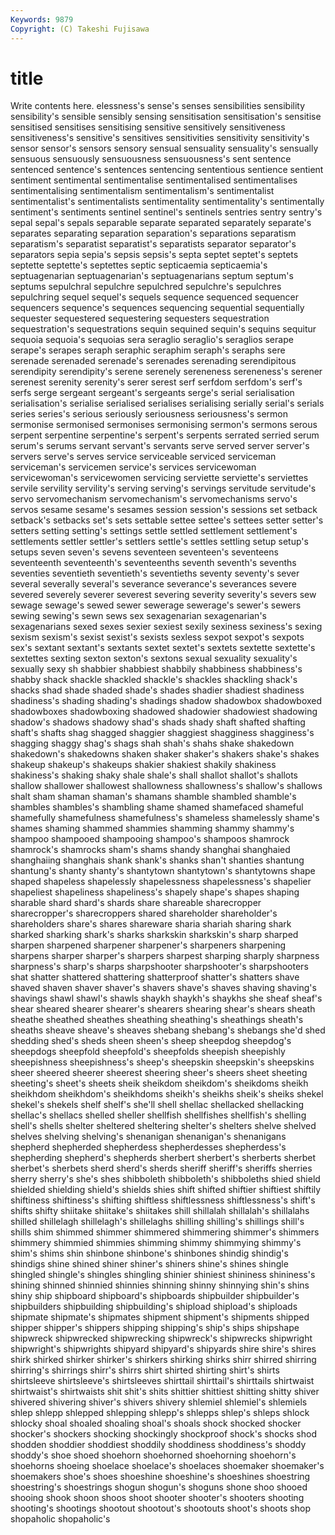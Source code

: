 ```yaml
---
Keywords: 9879 
Copyright: (C) Takeshi Fujisawa
---
```


# title

Write contents here.
elessness's sense's senses sensibilities sensibility sensibility's sensible
sensibly sensing sensitisation sensitisation's sensitise sensitised sensitises sensitising sensitive sensitively
sensitiveness sensitiveness's sensitive's sensitives sensitivities sensitivity sensitivity's sensor sensor's sensors
sensory sensual sensuality sensuality's sensually sensuous sensuously sensuousness sensuousness's sent
sentence sentenced sentence's sentences sentencing sententious sentience sentient sentiment sentimental
sentimentalise sentimentalised sentimentalises sentimentalising sentimentalism sentimentalism's sentimentalist sentimentalist's sentimentalists sentimentality
sentimentality's sentimentally sentiment's sentiments sentinel sentinel's sentinels sentries sentry sentry's
sepal sepal's sepals separable separate separated separately separate's separates separating
separation separation's separations separatism separatism's separatist separatist's separatists separator separator's
separators sepia sepia's sepsis sepsis's septa septet septet's septets septette
septette's septettes septic septicaemia septicaemia's septuagenarian septuagenarian's septuagenarians septum septum's
septums sepulchral sepulchre sepulchred sepulchre's sepulchres sepulchring sequel sequel's sequels
sequence sequenced sequencer sequencers sequence's sequences sequencing sequential sequentially sequester
sequestered sequestering sequesters sequestration sequestration's sequestrations sequin sequined sequin's sequins
sequitur sequoia sequoia's sequoias sera seraglio seraglio's seraglios serape serape's
serapes seraph seraphic seraphim seraph's seraphs sere serenade serenaded serenade's
serenades serenading serendipitous serendipity serendipity's serene serenely sereneness sereneness's serener
serenest serenity serenity's serer serest serf serfdom serfdom's serf's serfs
serge sergeant sergeant's sergeants serge's serial serialisation serialisation's serialise serialised
serialises serialising serially serial's serials series series's serious seriously seriousness
seriousness's sermon sermonise sermonised sermonises sermonising sermon's sermons serous serpent
serpentine serpentine's serpent's serpents serrated serried serum serum's serums servant
servant's servants serve served server server's servers serve's serves service
serviceable serviced serviceman serviceman's servicemen service's services servicewoman servicewoman's servicewomen
servicing serviette serviette's serviettes servile servility servility's serving serving's servings
servitude servitude's servo servomechanism servomechanism's servomechanisms servo's servos sesame sesame's
sesames session session's sessions set setback setback's setbacks set's sets
settable settee settee's settees setter setter's setters setting setting's settings
settle settled settlement settlement's settlements settler settler's settlers settle's settles
settling setup setup's setups seven seven's sevens seventeen seventeen's seventeens
seventeenth seventeenth's seventeenths seventh seventh's sevenths seventies seventieth seventieth's seventieths
seventy seventy's sever several severally several's severance severance's severances severe
severed severely severer severest severing severity severity's severs sew sewage
sewage's sewed sewer sewerage sewerage's sewer's sewers sewing sewing's sewn
sews sex sexagenarian sexagenarian's sexagenarians sexed sexes sexier sexiest sexily
sexiness sexiness's sexing sexism sexism's sexist sexist's sexists sexless sexpot
sexpot's sexpots sex's sextant sextant's sextants sextet sextet's sextets sextette
sextette's sextettes sexting sexton sexton's sextons sexual sexuality sexuality's sexually
sexy sh shabbier shabbiest shabbily shabbiness shabbiness's shabby shack shackle
shackled shackle's shackles shackling shack's shacks shad shade shaded shade's
shades shadier shadiest shadiness shadiness's shading shading's shadings shadow shadowbox
shadowboxed shadowboxes shadowboxing shadowed shadowier shadowiest shadowing shadow's shadows shadowy
shad's shads shady shaft shafted shafting shaft's shafts shag shagged
shaggier shaggiest shagginess shagginess's shagging shaggy shag's shags shah shah's
shahs shake shakedown shakedown's shakedowns shaken shaker shaker's shakers shake's
shakes shakeup shakeup's shakeups shakier shakiest shakily shakiness shakiness's shaking
shaky shale shale's shall shallot shallot's shallots shallow shallower shallowest
shallowness shallowness's shallow's shallows shalt sham shaman shaman's shamans shamble
shambled shamble's shambles shambles's shambling shame shamed shamefaced shameful shamefully
shamefulness shamefulness's shameless shamelessly shame's shames shaming shammed shammies shamming
shammy shammy's shampoo shampooed shampooing shampoo's shampoos shamrock shamrock's shamrocks
sham's shams shandy shanghai shanghaied shanghaiing shanghais shank shank's shanks
shan't shanties shantung shantung's shanty shanty's shantytown shantytown's shantytowns shape
shaped shapeless shapelessly shapelessness shapelessness's shapelier shapeliest shapeliness shapeliness's shapely
shape's shapes shaping sharable shard shard's shards share shareable sharecropper
sharecropper's sharecroppers shared shareholder shareholder's shareholders share's shares shareware sharia
shariah sharing shark sharked sharking shark's sharks sharkskin sharkskin's sharp
sharped sharpen sharpened sharpener sharpener's sharpeners sharpening sharpens sharper sharper's
sharpers sharpest sharping sharply sharpness sharpness's sharp's sharps sharpshooter sharpshooter's
sharpshooters shat shatter shattered shattering shatterproof shatter's shatters shave shaved
shaven shaver shaver's shavers shave's shaves shaving shaving's shavings shawl
shawl's shawls shaykh shaykh's shaykhs she sheaf sheaf's shear sheared
shearer shearer's shearers shearing shear's shears sheath sheathe sheathed sheathes
sheathing sheathing's sheathings sheath's sheaths sheave sheave's sheaves shebang shebang's
shebangs she'd shed shedding shed's sheds sheen sheen's sheep sheepdog
sheepdog's sheepdogs sheepfold sheepfold's sheepfolds sheepish sheepishly sheepishness sheepishness's sheep's
sheepskin sheepskin's sheepskins sheer sheered sheerer sheerest sheering sheer's sheers
sheet sheeting sheeting's sheet's sheets sheik sheikdom sheikdom's sheikdoms sheikh
sheikhdom sheikhdom's sheikhdoms sheikh's sheikhs sheik's sheiks shekel shekel's shekels
shelf shelf's she'll shell shellac shellacked shellacking shellac's shellacs shelled
sheller shellfish shellfishes shellfish's shelling shell's shells shelter sheltered sheltering
shelter's shelters shelve shelved shelves shelving shelving's shenanigan shenanigan's shenanigans
shepherd shepherded shepherdess shepherdesses shepherdess's shepherding shepherd's shepherds sherbert sherbert's
sherberts sherbet sherbet's sherbets sherd sherd's sherds sheriff sheriff's sheriffs
sherries sherry sherry's she's shes shibboleth shibboleth's shibboleths shied shield
shielded shielding shield's shields shies shift shifted shiftier shiftiest shiftily
shiftiness shiftiness's shifting shiftless shiftlessness shiftlessness's shift's shifts shifty shiitake
shiitake's shiitakes shill shillalah shillalah's shillalahs shilled shillelagh shillelagh's shillelaghs
shilling shilling's shillings shill's shills shim shimmed shimmer shimmered shimmering
shimmer's shimmers shimmery shimmied shimmies shimming shimmy shimmying shimmy's shim's
shims shin shinbone shinbone's shinbones shindig shindig's shindigs shine shined
shiner shiner's shiners shine's shines shingle shingled shingle's shingles shingling
shinier shiniest shininess shininess's shining shinned shinnied shinnies shinning shinny
shinnying shin's shins shiny ship shipboard shipboard's shipboards shipbuilder shipbuilder's
shipbuilders shipbuilding shipbuilding's shipload shipload's shiploads shipmate shipmate's shipmates shipment
shipment's shipments shipped shipper shipper's shippers shipping shipping's ship's ships
shipshape shipwreck shipwrecked shipwrecking shipwreck's shipwrecks shipwright shipwright's shipwrights shipyard
shipyard's shipyards shire shire's shires shirk shirked shirker shirker's shirkers
shirking shirks shirr shirred shirring shirring's shirrings shirr's shirrs shirt
shirted shirting shirt's shirts shirtsleeve shirtsleeve's shirtsleeves shirttail shirttail's shirttails
shirtwaist shirtwaist's shirtwaists shit shit's shits shittier shittiest shitting shitty
shiver shivered shivering shiver's shivers shivery shlemiel shlemiel's shlemiels shlep
shlepp shlepped shlepping shlepp's shlepps shlep's shleps shlock shlocky shoal
shoaled shoaling shoal's shoals shock shocked shocker shocker's shockers shocking
shockingly shockproof shock's shocks shod shodden shoddier shoddiest shoddily shoddiness
shoddiness's shoddy shoddy's shoe shoed shoehorn shoehorned shoehorning shoehorn's shoehorns
shoeing shoelace shoelace's shoelaces shoemaker shoemaker's shoemakers shoe's shoes shoeshine
shoeshine's shoeshines shoestring shoestring's shoestrings shogun shogun's shoguns shone shoo
shooed shooing shook shoon shoos shoot shooter shooter's shooters shooting
shooting's shootings shootout shootout's shootouts shoot's shoots shop shopaholic shopaholic's

